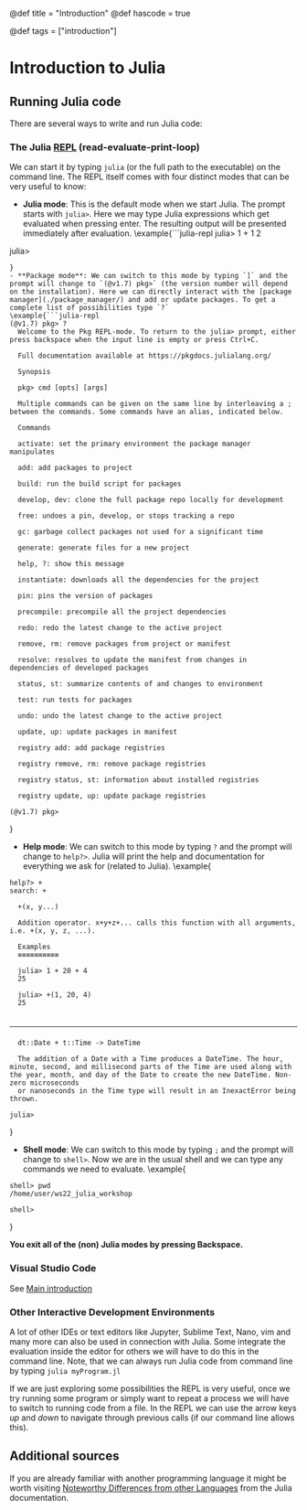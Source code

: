 @def title = "Introduction"
@def hascode = true

@def tags = ["introduction"]

# Introduction to Julia 

## Running Julia code

There are several ways to write and run Julia code:

### The Julia [REPL](https://docs.julialang.org/en/v1/stdlib/REPL/) (read-evaluate-print-loop)

We can start it by typing `julia` (or the full path to the executable) on the command line. The REPL itself comes with four distinct modes that can be very useful to know:
- **Julia mode**: This is the default mode when we start Julia. The prompt starts with `julia>`. Here we may type Julia expressions which get evaluated when pressing enter. The resulting output will be presented immediately after evaluation.
\example{```julia-repl
julia> 1 + 1
2

julia> 
```
}
- **Package mode**: We can switch to this mode by typing `]` and the prompt will change to `(@v1.7) pkg>` (the version number will depend on the installation). Here we can directly interact with the [package manager](./package_manager/) and add or update packages. To get a complete list of possibilities type `?`
\example{```julia-repl
(@v1.7) pkg> ?
  Welcome to the Pkg REPL-mode. To return to the julia> prompt, either press backspace when the input line is empty or press Ctrl+C.

  Full documentation available at https://pkgdocs.julialang.org/

  Synopsis

  pkg> cmd [opts] [args]

  Multiple commands can be given on the same line by interleaving a ; between the commands. Some commands have an alias, indicated below.

  Commands

  activate: set the primary environment the package manager manipulates

  add: add packages to project

  build: run the build script for packages

  develop, dev: clone the full package repo locally for development

  free: undoes a pin, develop, or stops tracking a repo

  gc: garbage collect packages not used for a significant time

  generate: generate files for a new project

  help, ?: show this message

  instantiate: downloads all the dependencies for the project

  pin: pins the version of packages

  precompile: precompile all the project dependencies

  redo: redo the latest change to the active project

  remove, rm: remove packages from project or manifest

  resolve: resolves to update the manifest from changes in dependencies of developed packages

  status, st: summarize contents of and changes to environment

  test: run tests for packages

  undo: undo the latest change to the active project

  update, up: update packages in manifest

  registry add: add package registries

  registry remove, rm: remove package registries

  registry status, st: information about installed registries

  registry update, up: update package registries

(@v1.7) pkg> 
```
}
- **Help mode**: We can switch to this mode by typing `?` and the prompt will change to `help?>`. Julia will print the help and documentation for everything we ask for (related to Julia).
\example{
```julia-repl
help?> +
search: +

  +(x, y...)

  Addition operator. x+y+z+... calls this function with all arguments, i.e. +(x, y, z, ...).

  Examples
  ≡≡≡≡≡≡≡≡≡≡

  julia> 1 + 20 + 4
  25
  
  julia> +(1, 20, 4)
  25

  ──────────────────────────────────────────────────────────────────────────────────────────────────────────────────────────────────────────────────────────────────────────────────────────────────────────────────────────────

  dt::Date + t::Time -> DateTime

  The addition of a Date with a Time produces a DateTime. The hour, minute, second, and millisecond parts of the Time are used along with the year, month, and day of the Date to create the new DateTime. Non-zero microseconds
  or nanoseconds in the Time type will result in an InexactError being thrown.

julia>
```
}
- **Shell mode**: We can switch to this mode by typing `;` and the prompt will change to `shell>`. Now we are in the usual shell and we can type any commands we need to evaluate.
\example{
```
shell> pwd
/home/user/ws22_julia_workshop

shell>
```
}

**You exit all of the (non) Julia modes by pressing Backspace.**

### Visual Studio Code 
See [Main introduction](../../#julia_and_vscode)

### Other Interactive Development Environments 
A lot of other IDEs or text editors like Jupyter, Sublime Text, Nano, vim and many more can also be used in connection with Julia. Some integrate the evaluation inside the editor for others we will have to do this in the command line. Note, that we can always run Julia code from command line by typing `julia myProgram.jl`

If we are just exploring some possibilities the REPL is very useful, once we try running some program or simply want to repeat a process we will have to switch to running code from a file. In the REPL we can use the arrow keys *up* and *down* to navigate through previous calls (if our command line allows this).

## Additional sources

If you are already familiar with another programming language it might be worth visiting [Noteworthy Differences from other Languages](https://docs.julialang.org/en/v1/manual/noteworthy-differences/) from the Julia documentation. 

